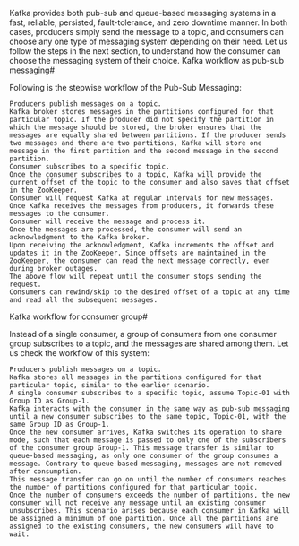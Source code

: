 Kafka provides both pub-sub and queue-based messaging systems in a fast, reliable, persisted, fault-tolerance, and zero downtime manner. In both cases, producers simply send the message to a topic, and consumers can choose any one type of messaging system depending on their need. Let us follow the steps in the next section, to understand how the consumer can choose the messaging system of their choice.
Kafka workflow as pub-sub messaging#

Following is the stepwise workflow of the Pub-Sub Messaging:

    Producers publish messages on a topic.
    Kafka broker stores messages in the partitions configured for that particular topic. If the producer did not specify the partition in which the message should be stored, the broker ensures that the messages are equally shared between partitions. If the producer sends two messages and there are two partitions, Kafka will store one message in the first partition and the second message in the second partition.
    Consumer subscribes to a specific topic.
    Once the consumer subscribes to a topic, Kafka will provide the current offset of the topic to the consumer and also saves that offset in the ZooKeeper.
    Consumer will request Kafka at regular intervals for new messages.
    Once Kafka receives the messages from producers, it forwards these messages to the consumer.
    Consumer will receive the message and process it.
    Once the messages are processed, the consumer will send an acknowledgment to the Kafka broker.
    Upon receiving the acknowledgment, Kafka increments the offset and updates it in the ZooKeeper. Since offsets are maintained in the ZooKeeper, the consumer can read the next message correctly, even during broker outages.
    The above flow will repeat until the consumer stops sending the request.
    Consumers can rewind/skip to the desired offset of a topic at any time and read all the subsequent messages.

Kafka workflow for consumer group#

Instead of a single consumer, a group of consumers from one consumer group subscribes to a topic, and the messages are shared among them. Let us check the workflow of this system:

    Producers publish messages on a topic.
    Kafka stores all messages in the partitions configured for that particular topic, similar to the earlier scenario.
    A single consumer subscribes to a specific topic, assume Topic-01 with Group ID as Group-1.
    Kafka interacts with the consumer in the same way as pub-sub messaging until a new consumer subscribes to the same topic, Topic-01, with the same Group ID as Group-1.
    Once the new consumer arrives, Kafka switches its operation to share mode, such that each message is passed to only one of the subscribers of the consumer group Group-1. This message transfer is similar to queue-based messaging, as only one consumer of the group consumes a message. Contrary to queue-based messaging, messages are not removed after consumption.
    This message transfer can go on until the number of consumers reaches the number of partitions configured for that particular topic.
    Once the number of consumers exceeds the number of partitions, the new consumer will not receive any message until an existing consumer unsubscribes. This scenario arises because each consumer in Kafka will be assigned a minimum of one partition. Once all the partitions are assigned to the existing consumers, the new consumers will have to wait.
